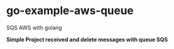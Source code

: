 # go-example-aws-queue
SQS AWS with golang

**Simple Project received and delete messages with queue SQS**
